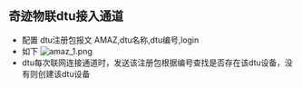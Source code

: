 ## 奇迹物联dtu接入通道 
- 配置 dtu注册包报文 AMAZ,dtu名称,dtu编号,login </br>
- 如下
![amaz_1.png](http://dgiot-1253666439.cos.ap-shanghai-fsi.myqcloud.com/shuwa_tech/zh/product/amaziot/amaz_1.png)
- dtu每次联网连接通道时，发送该注册包根据编号查找是否存在该dtu设备，没有则创建该dtu设备
